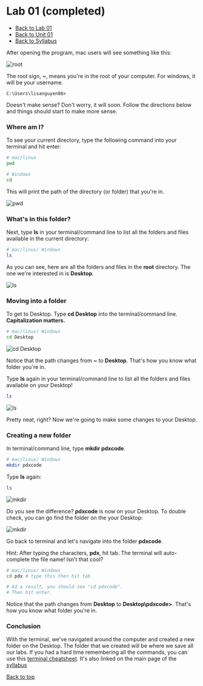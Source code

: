 # Lab 01 (completed) <a id="top"></a>

- [Back to Lab 01](lab01.md)
- [Back to Unit 01](../units/unit-1.md)
- [Back to Syllabus](../README.md)

After opening the program, mac users will see something like this:

![root](../resources/lab01/lab00-root.png)

The root sign, **~**, means you're in the root of your computer. For windows, it will be your username.
```
C:\Users\lisanguyen06>
```
 Doesn't make sense? Don't worry, it will soon. Follow the directions below and things should start to make more sense.

### Where am I?

To see your current directory, type the following command into your terminal and hit enter:

```bash
# mac/linux
pwd

# Windows
cd
```
This will print the path of the directory (or folder) that you're in.

![pwd](../resources/lab01/lab00-pwd.png)

### What's in this folder?

Next, type **ls** in your terminal/command line to list all the folders and files available in the current directory:

```bash
# mac/linux/ Windows
ls
```
As you can see, here are all the folders and files in the **root** directory. The one we're interested in is **Desktop**.

![ls](../resources/lab01/lab00-ls.png)

### Moving into a folder

To get to Desktop. Type **cd Desktop** into the terminal/command line. **Capitalization matters.**

```bash
# mac/linux/ Windows
cd Desktop
```

![cd Desktop](../resources/lab01/lab00-cd-desktop.png)

Notice that the path changes from **~** to **Desktop**. That's how you know what folder you're in.

Type **ls** again in your terminal/command line to list all the folders and files available on your Desktop!

```bash
ls
```
![ls](../resources/lab01/lab00-ls-2.png)

Pretty neat, right? Now we're going to make some changes to your Desktop.

### Creating a new folder

In terminal/command line, type **mkdir pdxcode**.

```bash
# mac/linux/ Windows
mkdir pdxcode
```
Type **ls** again:
```bash
ls
```
![mkdir](../resources/lab01/lab00-mkdir.png)

Do you see the difference? **pdxcode** is now on your Desktop. To double check, you can go find the folder on the your Desktop:

![mkdir](../resources/lab01/lab00-desktop.png)

Go back to terminal and let's navigate into the folder **pdxcode**.

Hint: After typing the characters, **pdx**, hit tab. The terminal will auto-complete the file name! Isn't that cool?

```bash
# mac/linux/ Windows
cd pdx # type this then hit tab

# Ad a result, you should see "cd pdxcode".
# Then hit enter.
```
Notice that the path changes from **Desktop** to **Desktop\pdxcode>**. That's how you know what folder you're in.

### Conclusion
With the terminal, we've navigated around the computer and created a new folder on the Desktop. The folder that we created will be where we save all our labs. If you had a hard time remembering all the commands, you can use this [terminal cheatsheet](lab01.md). It's also linked on the main page of the [syllabus](../README.md)

[Back to top](#top)
